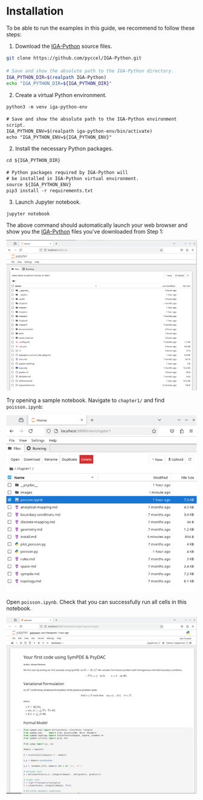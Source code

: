 # Installation

To be able to run the examples in this guide, we recommend to follow these steps:

1. Download the [IGA-Python] source files.

```bash
git clone https://github.com/pyccel/IGA-Python.git

# Save and show the absolute path to the IGA-Python directory.
IGA_PYTHON_DIR=$(realpath IGA-Python)
echo "IGA_PYTHON_DIR=${IGA_PYTHON_DIR}"
```

2. Create a virtual Python environment.

```shell
python3 -m venv iga-python-env

# Save and show the absolute path to the IGA-Python environment script.
IGA_PYTHON_ENV=$(realpath iga-python-env/bin/activate)
echo "IGA_PYTHON_ENV=${IGA_PYTHON_ENV}"
```

2. Install the necessary Python packages.

```shell
cd ${IGA_PYTHON_DIR}

# Python packages required by IGA-Python will 
# be installed in IGA-Python virtual environment.
source ${IGA_PYTHON_ENV}
pip3 install -r requirements.txt
```

3. Launch Jupyter notebook.

```shell
jupyter notebook
```

The above command should automatically launch your web browser and show you the [IGA-Python] files you've downloaded from Step 1:

![png](images/ch1-jupyter-root.png)

Try opening a sample notebook. Navigate to `chapter1/` and find `poisson.ipynb`:

![png](images/ch1-jupyter-poisson-1.png)


Open `poisson.ipynb`. Check that you can successfully run all cells in this notebook. 

![png](images/ch1-jupyter-poisson-2.png)


[IGA-Python]: https://github.com/pyccel/IGA-Python.git
